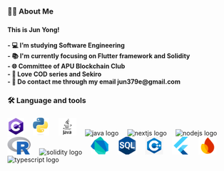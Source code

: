<h3 align="left">👩‍💻  About Me</h3>


[//]: <> (this code is modified based on Seann2003 readme)



###

<h4 align="left">This is Jun Yong!<br><br>- 💻 I’m studying Software Engineering<br>- 📚 I'm currently focusing on Flutter framework and Solidity<br>- 🌐 Committee of APU Blockchain Club<br>- 🧗 Love COD series and Sekiro<br>- 📩 Do contact me through my email jun379e@gmail.com</h4>

###

<h3 align="left">🛠 Language and tools</h3>

###

<div align="left">
  <img src="https://github.com/fujianmian/fujianmian/blob/main/download%20(1).jpg" height="40" alt="C# logo"  />
  <img width="12" />
  <img src="https://github.com/fujianmian/fujianmian/blob/main/download%20(2).jpg" height="40" alt="python logo"  />
  <img width="12" />
  <img src="https://github.com/fujianmian/fujianmian/blob/main/download%20(2).png" height="40" alt="python logo"  />
  <img width="12" />
  <img src="https://cdn.jsdelivr.net/gh/devicons/devicon/icons/java/java-original.svg" height="40" alt="java logo"  />
  <img width="12" />
  <img src="https://cdn.jsdelivr.net/gh/devicons/devicon/icons/nextjs/nextjs-original.svg" height="40" alt="nextjs logo"  />
  <img width="12" />
  <img src="https://cdn.jsdelivr.net/gh/devicons/devicon/icons/nodejs/nodejs-original.svg" height="40" alt="nodejs logo"  />
  <img width="12" />
  <img src="https://github.com/fujianmian/fujianmian/blob/main/download%20(3).jpg" height="40" alt="R logo"  />
  <img width="12" />
  <img src="https://cdn.jsdelivr.net/gh/devicons/devicon/icons/solidity/solidity-original.svg" height="40" alt="solidity logo"  />
  <img width="12" />
  <img src="https://github.com/fujianmian/fujianmian/blob/main/download%20(8).png" height="40" alt="dart logo"  />
  <img width="12" />
  <img src="https://github.com/fujianmian/fujianmian/blob/main/download%20(6).png" height="40" alt="SQL logo"  />
  <img width="12" />
  <img src="https://github.com/fujianmian/fujianmian/blob/main/download%20(4).png" height="40" alt="C++ logo"  />
  <img width="12" />
  <img src="https://github.com/fujianmian/fujianmian/blob/main/download%20(10).png" height="40" alt="Dart logo"  />
  <img width="12" />
  <img src="https://github.com/fujianmian/fujianmian/blob/main/download%20(11).png" height="40" alt="firebase logo"  />
  <img width="12" />
  <img src="https://cdn.jsdelivr.net/gh/devicons/devicon/icons/typescript/typescript-original.svg" height="40" alt="typescript logo"  />
</div>


